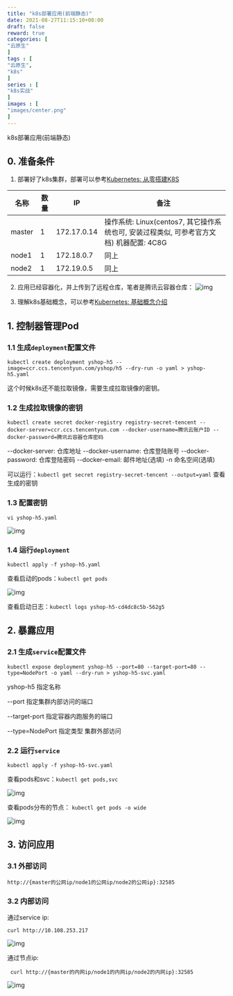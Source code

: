 ```yaml
---
title: "k8s部署应用(前端静态)"
date: 2021-08-27T11:15:10+08:00
draft: false
reward: true
categories: [
"云原生"
]
tags : [
"云原生",
"k8s"
]
series : [
"k8s实战"
]
images : [
"images/center.png"
]
---
```


k8s部署应用(前端静态)

## 0. 准备条件

1. 部署好了k8s集群，部署可以参考[Kubernetes: 从零搭建K8S](http://106.55.152.92:30989/archives/834)

| 名称   | 数量 | IP          | 备注                                                         |
| ------ | ---- | ----------- | ------------------------------------------------------------ |
| master | 1    | 172.17.0.14 | 操作系统: Linux(centos7, 其它操作系统也可, 安装过程类似, 可参考官方文档) 机器配置: 4C8G |
| node1  | 1    | 172.18.0.7  | 同上                                                         |
| node2  | 1    | 172.19.0.5  | 同上                                                         |

2. 应用已经容器化，并上传到了远程仓库，笔者是腾讯云容器仓库：
   ![img](https://picgo.6and.ltd/img/img_5efcb24401ad0-20210621141634123.png)

3. 理解k8s基础概念，可以参考[Kubernetes: 基础概念介绍](http://106.55.152.92:30989/archives/874)

## 1. 控制器管理Pod

### 1.1 生成`deployment`配置文件

```shell
kubectl create deployment yshop-h5 --image=ccr.ccs.tencentyun.com/yshop/h5 --dry-run -o yaml > yshop-h5.yaml
```

这个时候k8s还不能拉取镜像，需要生成拉取镜像的密钥。

### 1.2 生成拉取镜像的密钥

```shell
kubectl create secret docker-registry registry-secret-tencent --docker-server=ccr.ccs.tencentyun.com --docker-username=腾讯云账户ID --docker-password=腾讯云容器仓库密码
```

--docker-server: 仓库地址
--docker-username: 仓库登陆账号
--docker-password: 仓库登陆密码
--docker-email: 邮件地址(选填)
-n 命名空间(选填)

可以运行：`kubectl get secret registry-secret-tencent --output=yaml` 查看生成的密钥

### 1.3 配置密钥

```shell
vi yshop-h5.yaml
```

![img](https://picgo.6and.ltd/img/img_5efcb55bacecd-20210621141721477.png)

### 1.4 运行`deployment`

```shell
kubectl apply -f yshop-h5.yaml
```

查看启动的pods：`kubectl get pods`

![img](https://picgo.6and.ltd/img/img_5efcb676f200d-20210621141730179.png)

查看启动日志：`kubectl logs yshop-h5-cd4dc8c5b-562g5`

 

## 2. 暴露应用

### 2.1 生成`service`配置文件

```shell
kubectl expose deployment yshop-h5 --port=80 --target-port=80 --type=NodePort -o yaml --dry-run > yshop-h5-svc.yaml
```

yshop-h5 指定名称

--port 指定集群内部访问的端口

--target-port 指定容器内跑服务的端口

--type=NodePort 指定类型 集群外部访问

### 2.2 运行`service`

```shell
kubectl apply -f yshop-h5-svc.yaml
```

查看pods和svc：`kubectl get pods,svc`

![img](https://picgo.6and.ltd/img/img_5efcb91e43add-20210621141742027.png)

查看pods分布的节点： `kubectl get pods -o wide`

![img](https://picgo.6and.ltd/img/img_5efcb8975f615-20210621141745982.png)

## 3. 访问应用

### 3.1 外部访问

```shell
http://{master的公网ip/node1的公网ip/node2的公网ip}:32585
```

### 3.2 内部访问

通过service ip:

```shell
curl http://10.108.253.217
```

![img](https://picgo.6and.ltd/img/img_5efcbb070be4f.png)

通过节点ip:

```shell
 curl http://{master的内网ip/node1的内网ip/node2的内网ip}:32585
```

![img](https://picgo.6and.ltd/img/img_5efcbb9ab0aef.png)

 